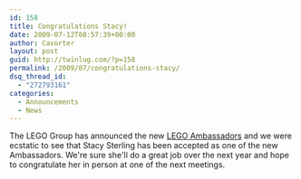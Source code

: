 ```yaml
---
id: 158
title: Congratulations Stacy!
date: 2009-07-12T08:57:39+00:00
author: Cavorter
layout: post
guid: http://twinlug.com/?p=158
permalink: /2009/07/congratulations-stacy/
dsq_thread_id:
  - "272793161"
categories:
  - Announcements
  - News
---
```

The LEGO Group has announced the new [LEGO Ambassadors](http://www.brothers-brick.com/2009/07/08/cycle-7-lego-ambassadors-announced/) and we were ecstatic to see that Stacy Sterling has been accepted as one of the new Ambassadors. We're sure she'll do a great job over the next year and hope to congratulate her in person at one of the next meetings.